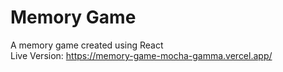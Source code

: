 # Memory Game
A memory game created using React <br>
Live Version: https://memory-game-mocha-gamma.vercel.app/